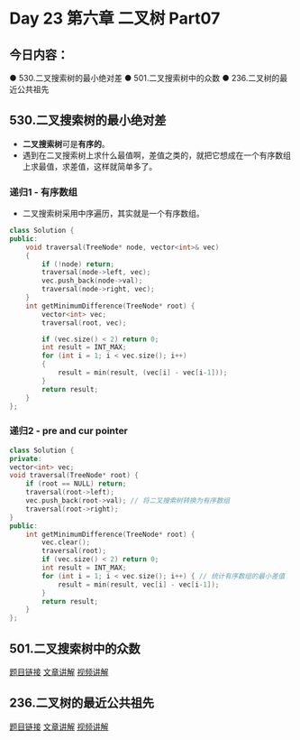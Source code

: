 # Day 23 第六章 二叉树 Part07

## 今日内容：

● 530.二叉搜索树的最小绝对差
● 501.二叉搜索树中的众数
● 236.二叉树的最近公共祖先

## 530.二叉搜索树的最小绝对差
- **二叉搜索树**可是**有序的**。
- 遇到在二叉搜索树上求什么最值啊，差值之类的，就把它想成在一个有序数组上求最值，求差值，这样就简单多了。

### 递归1 - 有序数组
- 二叉搜索树采用中序遍历，其实就是一个有序数组。
```cpp
class Solution {
public:
    void traversal(TreeNode* node, vector<int>& vec)
    {
        if (!node) return;
        traversal(node->left, vec);
        vec.push_back(node->val);
        traversal(node->right, vec);
    }
    int getMinimumDifference(TreeNode* root) {
        vector<int> vec;
        traversal(root, vec);

        if (vec.size() < 2) return 0;
        int result = INT_MAX;
        for (int i = 1; i < vec.size(); i++)
        {
            result = min(result, (vec[i] - vec[i-1]));
        }
        return result;
    }
};
```
### 递归2 - pre and cur pointer
```cpp
class Solution {
private:
vector<int> vec;
void traversal(TreeNode* root) {
    if (root == NULL) return;
    traversal(root->left);
    vec.push_back(root->val); // 将二叉搜索树转换为有序数组
    traversal(root->right);
}
public:
    int getMinimumDifference(TreeNode* root) {
        vec.clear();
        traversal(root);
        if (vec.size() < 2) return 0;
        int result = INT_MAX;
        for (int i = 1; i < vec.size(); i++) { // 统计有序数组的最小差值
            result = min(result, vec[i] - vec[i-1]);
        }
        return result;
    }
};

```
## 501.二叉搜索树中的众数
[题目链接]()
[文章讲解]()
[视频讲解]()

## 236.二叉树的最近公共祖先
[题目链接]()
[文章讲解]()
[视频讲解]()
